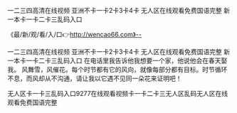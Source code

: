一二三四高清在线视频
亚洲不卡一卡2卡3卡4卡
无人区在线观看免费国语完整
新一本卡一卡二卡三乱码入口


《最/新/观/看/入/口👉http://wencao66.com》--

一二三四高清在线视频
亚洲不卡一卡2卡3卡4卡
无人区在线观看免费国语完整
新一本卡一卡二卡三乱码入口
在电话里我告诉他我想要一个家，他说他会在春天娶我。
风舞雪，风催花。每个时节都有它的风向，就像每部分都有目标。时节循环不息，而风却从不沟通，请让我以它遇不见同一朵花来证明吧！





无人区卡一卡三乱码入口9277在线观看视频卡一卡二卡三无人区乱码无人区在线观看免费国语完整
